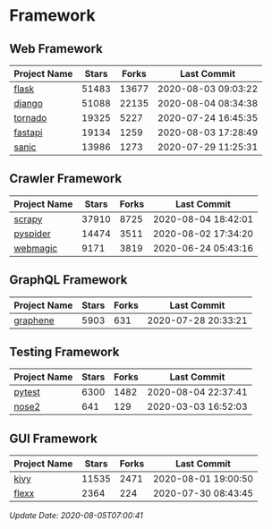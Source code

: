 # Framework

## Web Framework

| Project Name | Stars | Forks | Last Commit |
| ------------ | ----- | ----- | ----------- |
| [flask](https://github.com/pallets/flask) | 51483 | 13677 | 2020-08-03 09:03:22 |
| [django](https://github.com/django/django) | 51088 | 22135 | 2020-08-04 08:34:38 |
| [tornado](https://github.com/tornadoweb/tornado) | 19325 | 5227 | 2020-07-24 16:45:35 |
| [fastapi](https://github.com/tiangolo/fastapi) | 19134 | 1259 | 2020-08-03 17:28:49 |
| [sanic](https://github.com/huge-success/sanic) | 13986 | 1273 | 2020-07-29 11:25:31 |

## Crawler Framework

| Project Name | Stars | Forks | Last Commit |
| ------------ | ----- | ----- | ----------- |
| [scrapy](https://github.com/scrapy/scrapy) | 37910 | 8725 | 2020-08-04 18:42:01 |
| [pyspider](https://github.com/binux/pyspider) | 14474 | 3511 | 2020-08-02 17:34:20 |
| [webmagic](https://github.com/code4craft/webmagic) | 9171 | 3819 | 2020-06-24 05:43:16 |

## GraphQL Framework

| Project Name | Stars | Forks | Last Commit |
| ------------ | ----- | ----- | ----------- |
| [graphene](https://github.com/graphql-python/graphene) | 5903 | 631 | 2020-07-28 20:33:21 |

## Testing Framework

| Project Name | Stars | Forks | Last Commit |
| ------------ | ----- | ----- | ----------- |
| [pytest](https://github.com/pytest-dev/pytest) | 6300 | 1482 | 2020-08-04 22:37:41 |
| [nose2](https://github.com/nose-devs/nose2) | 641 | 129 | 2020-03-03 16:52:03 |

## GUI Framework

| Project Name | Stars | Forks | Last Commit |
| ------------ | ----- | ----- | ----------- |
| [kivy](https://github.com/kivy/kivy) | 11535 | 2471 | 2020-08-01 19:00:50 |
| [flexx](https://github.com/flexxui/flexx) | 2364 | 224 | 2020-07-30 08:43:45 |

*Update Date: 2020-08-05T07:00:41*